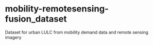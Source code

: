 # mobility-remotesensing-fusion_dataset
Dataset for urban LULC from mobility demand data and remote sensing imagery
